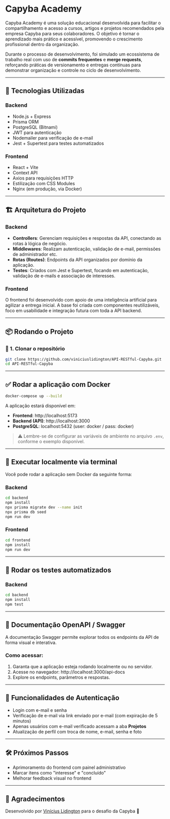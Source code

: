 # Capyba Academy

Capyba Academy é uma solução educacional desenvolvida para facilitar o compartilhamento e acesso a cursos, artigos e projetos recomendados pela empresa Capyba para seus colaboradores. O objetivo é tornar o aprendizado mais prático e acessível, promovendo o crescimento profissional dentro da organização.

Durante o processo de desenvolvimento, foi simulado um ecossistema de trabalho real com uso de **commits frequentes** e **merge requests**, reforçando práticas de versionamento e entregas contínuas para demonstrar organização e controle no ciclo de desenvolvimento.

---

## 🚀 Tecnologias Utilizadas

### Backend

- Node.js + Express
- Prisma ORM
- PostgreSQL (Bitnami)
- JWT para autenticação
- Nodemailer para verificação de e-mail
- Jest + Supertest para testes automatizados

### Frontend

- React + Vite
- Context API
- Axios para requisições HTTP
- Estilização com CSS Modules
- Nginx (em produção, via Docker)

---

## 🏗️ Arquitetura do Projeto

### Backend

- **Controllers**: Gerenciam requisições e respostas da API, conectando as rotas à lógica de negócio.
- **Middlewares**: Realizam autenticação, validação de e-mail, permissões de administrador etc.
- **Rotas (Routes)**: Endpoints da API organizados por domínio da aplicação.
- **Testes**: Criados com Jest e Supertest, focando em autenticação, validação de e-mails e associação de interesses.

### Frontend

O frontend foi desenvolvido com apoio de uma inteligência artificial para agilizar a entrega inicial. A base foi criada com componentes reutilizáveis, foco em usabilidade e integração futura com toda a API backend.

---

## 📦 Rodando o Projeto

### 🔧 1. Clonar o repositório

```bash
git clone https://github.com/viniciuslidington/API-RESTful-Capyba.git
cd API-RESTful-Capyba
```

---

## ✅ Rodar a aplicação com Docker

```bash
docker-compose up --build
```

A aplicação estará disponível em:

- **Frontend**: http://localhost:5173
- **Backend (API)**: http://localhost:3000
- **PostgreSQL**: localhost:5432 (user: docker / pass: docker)

> ⚠️ Lembre-se de configurar as variáveis de ambiente no arquivo `.env`, conforme o exemplo disponível.

---

## 🔧 Executar localmente via terminal

Você pode rodar a aplicação sem Docker da seguinte forma:

### Backend
```bash
cd backend
npm install
npx prisma migrate dev --name init
npx prisma db seed
npm run dev
```

### Frontend
```bash
cd frontend
npm install
npm run dev
```

---

## 🧪 Rodar os testes automatizados

### Backend
```bash
cd backend
npm install
npm test
```

---

## 📖 Documentação OpenAPI / Swagger

A documentação Swagger permite explorar todos os endpoints da API de forma visual e interativa.

### Como acessar:

1. Garanta que a aplicação esteja rodando localmente ou no servidor.
2. Acesse no navegador: http://localhost:3000/api-docs
3. Explore os endpoints, parâmetros e respostas.

---

## 🔑 Funcionalidades de Autenticação

- Login com e-mail e senha
- Verificação de e-mail via link enviado por e-mail (com expiração de 5 minutos)
- Apenas usuários com e-mail verificado acessam a aba **Projetos**
- Atualização de perfil com troca de nome, e-mail, senha e foto

---

## 🛠️ Próximos Passos

- Aprimoramento do frontend com painel administrativo
- Marcar itens como "interesse" e "concluído"
- Melhorar feedback visual no frontend

---

## 🤝 Agradecimentos

Desenvolvido por [Vinícius Lidington](https://github.com/viniciuslidington) para o desafio da Capyba 🚀

